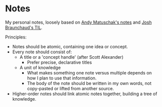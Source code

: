 # Notes
My personal notes, loosely based on [Andy Matuschak's notes](https://notes.andymatuschak.org/About_these_notes) and [Josh Braunchaud's TIL](https://github.com/jbranchaud/til/).

Principles:
- Notes should be atomic, containing one idea or concept.
- Every note should consist of:
  - A title or a 'concept handle' (after Scott Alexander)
    - Prefer precise, declarative titles
  - A unit of knowledge
    - What makes something one note versus multiple depends on how I plan to use that information.
    - The body of the note should be written in my own words, not copy-pasted or lifted from another source.
- Higher-order notes should link atomic notes together, building a tree of knowledge.